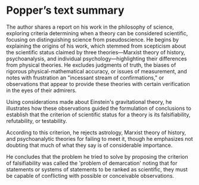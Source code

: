 # Popper’s text summary

The author shares a report on his work in the philosophy of science, exploring criteria determining when a theory can be considered scientific, focusing on distinguishing science from pseudoscience. He begins by explaining the origins of his work, which stemmed from scepticism about the scientific status claimed by three theories—Marxist theory of history, psychoanalysis, and individual psychology—highlighting their differences from physical theories. He excludes judgments of truth, the biases of rigorous physical-mathematical accuracy, or issues of measurement, and notes with frustration an "incessant stream of confirmations," or observations that appear to provide these theories with certain verification in the eyes of their admirers.

Using considerations made about Einstein's gravitational theory, he illustrates how these observations guided the formulation of conclusions to establish that the criterion of scientific status for a theory is its falsifiability, refutability, or testability.

According to this criterion, he rejects astrology, Marxist theory of history, and psychoanalytic theories for failing to meet it, though he emphasizes not doubting that much of what they say is of considerable importance.

He concludes that the problem he tried to solve by proposing the criterion of falsifiability was called the 'problem of demarcation' noting that for statements or systems of statements to be ranked as scientific, they must be capable of conflicting with possible or conceivable observations.

